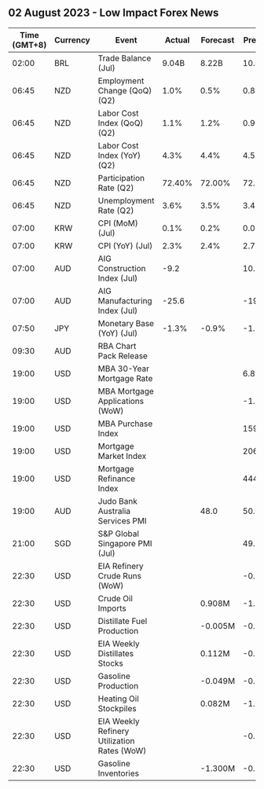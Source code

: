 ## 02 August 2023 - Low Impact Forex News

| Time (GMT+8) | Currency | Event | Actual | Forecast | Previous |
|------|----------|-------|--------|----------|----------|
| 02:00 | BRL | Trade Balance (Jul) | 9.04B | 8.22B | 10.46B |
| 06:45 | NZD | Employment Change (QoQ) (Q2) | 1.0% | 0.5% | 0.8% |
| 06:45 | NZD | Labor Cost Index (QoQ) (Q2) | 1.1% | 1.2% | 0.9% |
| 06:45 | NZD | Labor Cost Index (YoY) (Q2) | 4.3% | 4.4% | 4.5% |
| 06:45 | NZD | Participation Rate (Q2) | 72.40% | 72.00% | 72.00% |
| 06:45 | NZD | Unemployment Rate (Q2) | 3.6% | 3.5% | 3.4% |
| 07:00 | KRW | CPI (MoM) (Jul) | 0.1% | 0.2% | 0.0% |
| 07:00 | KRW | CPI (YoY) (Jul) | 2.3% | 2.4% | 2.7% |
| 07:00 | AUD | AIG Construction Index (Jul) | -9.2 |  | 10.6 |
| 07:00 | AUD | AIG Manufacturing Index (Jul) | -25.6 |  | -19.8 |
| 07:50 | JPY | Monetary Base (YoY) (Jul) | -1.3% | -0.9% | -1.0% |
| 09:30 | AUD | RBA Chart Pack Release |  |  |  |
| 19:00 | USD | MBA 30-Year Mortgage Rate |  |  | 6.87% |
| 19:00 | USD | MBA Mortgage Applications (WoW) |  |  | -1.8% |
| 19:00 | USD | MBA Purchase Index |  |  | 159.2 |
| 19:00 | USD | Mortgage Market Index |  |  | 206.9 |
| 19:00 | USD | Mortgage Refinance Index |  |  | 444.5 |
| 19:00 | AUD | Judo Bank Australia Services PMI |  | 48.0 | 50.3 |
| 21:00 | SGD | S&P Global Singapore PMI (Jul) |  |  | 49.7 |
| 22:30 | USD | EIA Refinery Crude Runs (WoW) |  |  | -0.107M |
| 22:30 | USD | Crude Oil Imports |  | 0.908M | -1.584M |
| 22:30 | USD | Distillate Fuel Production |  | -0.005M | -0.251M |
| 22:30 | USD | EIA Weekly Distillates Stocks |  | 0.112M | -0.245M |
| 22:30 | USD | Gasoline Production |  | -0.049M | -0.035M |
| 22:30 | USD | Heating Oil Stockpiles |  | 0.082M | -1.002M |
| 22:30 | USD | EIA Weekly Refinery Utilization Rates (WoW) |  |  | -0.9% |
| 22:30 | USD | Gasoline Inventories |  | -1.300M | -0.786M |
